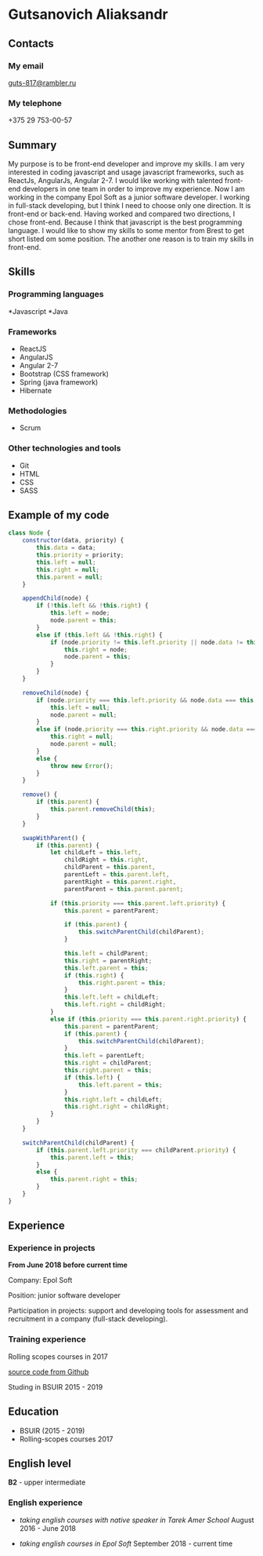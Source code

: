 # Gutsanovich Aliaksandr

## Contacts

### My email

guts-817@rambler.ru

### My telephone

+375 29 753-00-57

## Summary

My purpose is to be front-end developer and improve my skills.
I am very interested in coding javascript and usage javascript frameworks, such as ReactJs, AngularJs, Angular 2-7.
I would like working with talented front-end developers in one team in order to improve my experience.
Now I am working in the company Epol Soft as a junior software developer.
I working in full-stack developing, but I think I need to choose only one direction. It is front-end or back-end.
Having worked and compared two directions, I chose front-end. Because I think that javascript is the best programming language.
I would like to show my skills to some mentor from Brest to get short listed om some position.
The another one reason is to train my skills in front-end.

## Skills

### Programming languages

*Javascript
*Java

### Frameworks

* ReactJS
* AngularJS
* Angular 2-7
* Bootstrap (CSS framework)
* Spring (java framework)
* Hibernate

### Methodologies

* Scrum

### Other technologies and tools

* Git
* HTML
* CSS
* SASS

## Example of my code

```javascript
class Node {
    constructor(data, priority) {
        this.data = data;
        this.priority = priority;
        this.left = null;
        this.right = null;
        this.parent = null;
    }

    appendChild(node) {
        if (!this.left && !this.right) {
            this.left = node;
            node.parent = this;
        }
        else if (this.left && !this.right) {
            if (node.priority != this.left.priority || node.data != this.left.data) {
                this.right = node;
                node.parent = this;
            }
        }
    }

    removeChild(node) {
        if (node.priority === this.left.priority && node.data === this.left.data) {
            this.left = null;
            node.parent = null;
        }
        else if (node.priority === this.right.priority && node.data === this.right.data) {
            this.right = null;
            node.parent = null;
        }
        else {
            throw new Error();
        }
    }

    remove() {
    	if (this.parent) {
    		this.parent.removeChild(this);
		}
    }

    swapWithParent() {
    	if (this.parent) {
            let childLeft = this.left,
                childRight = this.right,
                childParent = this.parent,
                parentLeft = this.parent.left,
                parentRight = this.parent.right,
                parentParent = this.parent.parent;

            if (this.priority === this.parent.left.priority) {
            	this.parent = parentParent;

            	if (this.parent) {
                    this.switchParentChild(childParent);
				}

            	this.left = childParent;
            	this.right = parentRight;
            	this.left.parent = this;
            	if (this.right) {
                    this.right.parent = this;
				}
            	this.left.left = childLeft;
            	this.left.right = childRight;
			}
            else if (this.priority === this.parent.right.priority) {
            	this.parent = parentParent;
            	if (this.parent) {
                    this.switchParentChild(childParent);
				}
            	this.left = parentLeft;
            	this.right = childParent;
            	this.right.parent = this;
            	if (this.left) {
                    this.left.parent = this;
                }
            	this.right.left = childLeft;
            	this.right.right = childRight;
			}
        }
    }

    switchParentChild(childParent) {
        if (this.parent.left.priority === childParent.priority) {
            this.parent.left = this;
        }
        else {
            this.parent.right = this;
        }
	}
}
```

## Experience

### Experience in projects

**From June 2018 before current time**

Company: Epol Soft

Position: junior software developer

Participation in projects: support and developing tools for assessment and recruitment in a company (full-stack developing).

### Training experience

Rolling scopes courses in 2017

[source code from Github](https://github.com/Sanderas/react-redux)

Studing in BSUIR 2015 - 2019


## Education

* BSUIR (2015 - 2019)
* Rolling-scopes courses 2017

## English level

**B2** - upper intermediate

### English experience

* *taking english courses with native speaker in Tarek Amer School*
August 2016 - June 2018

* *taking english courses in Epol Soft*
September 2018 - current time